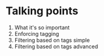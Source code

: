 # Talking points
1. What it's so important
2. Enforcing tagging
3. Filtering based on tags simple
4. Filtering based on tags advanced

